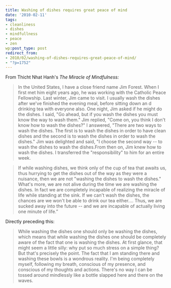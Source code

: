```yaml
---
title: Washing of dishes requires great peace of mind
date: '2010-02-11'
tags:
- cleanliness
- dishes
- mindfullness
- peace
- zen
wp:post_type: post
redirect_from:
- 2010/02/washing-of-dishes-requires-great-peace-of-mind/
- "?p=1752"
---
```


From Thicht Nhat Hanh's _The Miracle of Mindfulness:_

> In the United States, I have a close friend name Jim Forest. When I first met him eight years ago, he was working with the Catholic Peace Fellowship. Last winter, Jim came to visit. I usually wash the dishes after we've finished the evening meal, before sitting down an d drinking tea with everyone also. One night, Jim asked if he might do the dishes. I said, "Go ahead, but if you wash the dishes you must know the way to wash them." Jim replied, "Come on, you think I don't know how to wash the dishes?" I answered, "There are two ways to wash the dishes. The first is to wash the dishes in order to have clean dishes and the second is to wash the dishes in order to wash the dishes." Jim was delighted and said, "I choose the second way -- to wash the dishes to wash the dishes.From then on, Jim knew how to wash the dishes. I transferred the "responsibility" to him for an entire week.

>

> If while washing dishes, we think only of the cup of tea that awaits us, thus hurrying to get the dishes out of the way as they were a nuisance, then we are not "washing the dishes to wash the dishes." What's more, we are not alive during the time we are washing the dishes. In fact we are completely incapable of realizing the miracle of life while standing at the sink. If we can't wash the dishes, the chances are we won't be able to drink our tea either.... Thus, we are sucked away into the future -- and we are incapable of actually living one minute of life.”

>

Directly preceding this:

> While washing the dishes one should only be washing the dishes, which means that while washing the dishes one should be completely aware of the fact that one is washing the dishes. At first glance, that might seem a little silly: why put so much stress on a simple thing? But that's precisely the point. The fact that I am standing there and washing these bowls is a wondrous reality. I'm being completely myself, following my breath, conscious of my presence, and conscious of my thoughts and actions. There's no way I can be tossed around mindlessly like a bottle slapped here and there on the waves.


